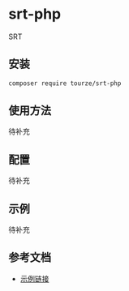 # srt-php

SRT

## 安装

```bash
composer require tourze/srt-php
```

## 使用方法

待补充

## 配置

待补充

## 示例

待补充

## 参考文档

- [示例链接](https://example.com)
